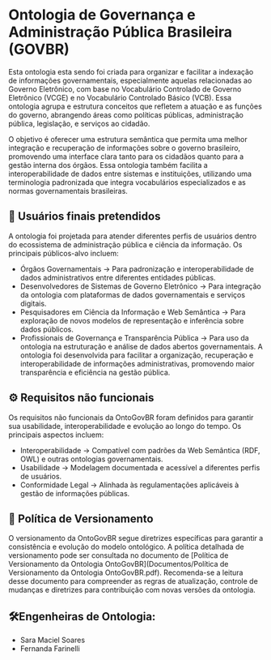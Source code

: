 # Ontologia de Governança e Administração Pública Brasileira (GOVBR)

Esta ontologia esta sendo foi criada para organizar e facilitar a indexação de informações governamentais, especialmente aquelas relacionadas ao Governo Eletrônico, com base no Vocabulário Controlado de Governo Eletrônico (VCGE) e no Vocabulário Controlado Básico (VCB). Essa ontologia agrupa e estrutura conceitos que refletem a atuação e as funções do governo, abrangendo áreas como políticas públicas, administração pública, legislação, e serviços ao cidadão.

O objetivo é oferecer uma estrutura semântica que permita uma melhor integração e recuperação de informações sobre o governo brasileiro, promovendo uma interface clara tanto para os cidadãos quanto para a gestão interna dos órgãos. Essa ontologia também facilita a interoperabilidade de dados entre sistemas e instituições, utilizando uma terminologia padronizada que integra vocabulários especializados e as normas governamentais brasileiras.

## 👥 Usuários finais pretendidos
A ontologia foi projetada para atender diferentes perfis de usuários dentro do ecossistema de administração pública e ciência da informação. Os principais públicos-alvo incluem:
- Órgãos Governamentais → Para padronização e interoperabilidade de dados administrativos entre diferentes entidades públicas.
- Desenvolvedores de Sistemas de Governo Eletrônico → Para integração da ontologia com plataformas de dados governamentais e serviços digitais.
- Pesquisadores em Ciência da Informação e Web Semântica → Para exploração de novos modelos de representação e inferência sobre dados públicos.
- Profissionais de Governança e Transparência Pública → Para uso da ontologia na estruturação e análise de dados abertos governamentais.
A ontologia foi desenvolvida para facilitar a organização, recuperação e interoperabilidade de informações administrativas, promovendo maior transparência e eficiência na gestão pública.

## ⚙️ Requisitos não funcionais
Os requisitos não funcionais da OntoGovBR foram definidos para garantir sua usabilidade, interoperabilidade e evolução ao longo do tempo. Os principais aspectos incluem:
- Interoperabilidade → Compatível com padrões da Web Semântica (RDF, OWL) e outras ontologias governamentais.
- Usabilidade → Modelagem documentada e acessível a diferentes perfis de usuários.
- Conformidade Legal → Alinhada às regulamentações aplicáveis à gestão de informações públicas.

## 📄 Política de Versionamento
O versionamento da OntoGovBR segue diretrizes específicas para garantir a consistência e evolução do modelo ontológico. A política detalhada de versionamento pode ser consultada no documento de [Política de Versionamento da Ontologia OntoGovBR](Documentos/Política de Versionamento da Ontologia OntoGovBR.pdf). Recomenda-se a leitura desse documento para compreender as regras de atualização, controle de mudanças e diretrizes para contribuição com novas versões da ontologia.

## 🛠️Engenheiras de Ontologia:
- Sara Maciel Soares
- Fernanda Farinelli
